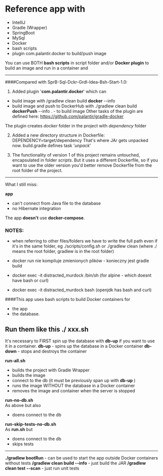 # Reference app with

- IntelliJ
- Gradle (Wrapper)
- SpringBoot
- MySql
- Docker
- bash scripts
- plugin com.palantir.docker to build/push image

You can use BOTH **bash scripts** in script folder and/or **Docker plugin** to build an image and run in a container
and

---------------------------
####Compared with SprB-Sql-Dckr-Grdl-Idea-Bsh-Start-1.0:

1. Added plugin '**com.palantir.docker**' which can
- build image with 
    /gradlew clean build **docker** --info
- build image and push to DockerHub with
    ./gradlew clean build **dockerPush** --info 
. - to build image
Other tasks of the plugin are defined here:
https://github.com/palantir/gradle-docker

The plugin creates _docker_ folder in the project with _dependency_ folder

2. Added a new directory structure in Dockerfile:
DEPENDENCY=target/dependency
That's where JAr gets unpacked now.
build.gradle defines task '_unpack_'

3. The functionality of version 1 of this project remains untouched, encapsulated in folder _scripts_.
But it uses a different Dockerfile, so if you want to use the older version you'd better remove Dockerfile from 
the root folder of the project.

------------------------------------

What I still miss:

**app**
- can't connect from Java file to the database 
- no Hibernate integration

The app  **doesn't** use **docker-compose**.

### NOTES:
- when referring to other files/folders we have to write the full path even if it's in the same folder, eg
./scripts/config.sh  or  ./gradlew clean   (where ./ means the root folder, gradlew is in the root folder)

- docker run nie kompiluje zmienionych plików - konieczny jest gradle build
- docker exec -it distracted_murdock /bin/sh (for alpine - which doesnt have bash or curl)
- docker exec -it distracted_murdock bash  (openjdk has bash and curl)

####This app uses bash scripts to build Docker containers for 
- the app 
- the database.

Run them like this **./ xxx.sh**
----------------------------
It's necessary to FIRST spin up the database with **db-up** if you want to use it in a container.
**db-up** - spins up the database in a Docker container
**db-down** - stops and destroys the container 

**run-all.sh**  
- builds the project with Gradle Wrapper
- builds the image
- connect to the db (it must be previously span up with **db-up** )
- runs the image WITHOUT the database in a Docker container
- removes the image and container when the server is stopped

**run-no-db.sh**  
As above but also
- doens connect to the db 

**run-skip-tests-no-db.sh**  
As **run.sh** but 
- doens connect to the db 
- skips tests
------------------
**./gradlew bootRun** - can be used to start the app outside Docker containers without tests
**/gradlew clean build --info** - just build the JAR
**/gradlew clean test --scan** - just run unit tests



